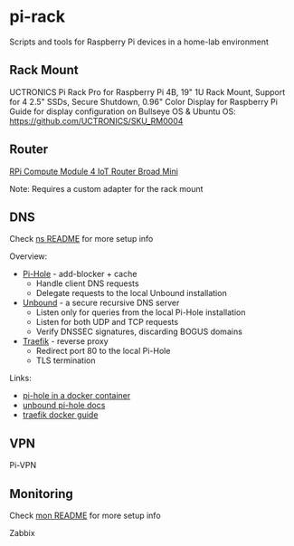 # pi-rack
Scripts and tools for Raspberry Pi devices in a home-lab environment

## Rack Mount
UCTRONICS Pi Rack Pro for Raspberry Pi 4B, 19" 1U Rack Mount, Support for 4 2.5" SSDs, Secure Shutdown, 0.96" Color Display for Raspberry Pi
Guide for display configuration on Bullseye OS & Ubuntu OS: https://github.com/UCTRONICS/SKU_RM0004

## Router
[RPi Compute Module 4 IoT Router Broad Mini](https://wiki.dfrobot.com/Compute_Module_4_IoT_Router_Board_Mini_SKU_DFR0767)

Note: Requires a custom adapter for the rack mount

## DNS
Check [ns README](ns/README.md) for more setup info

Overview:
- [Pi-Hole](https://pi-hole.net/) - add-blocker + cache
  - Handle client DNS requests
  - Delegate requests to the local Unbound installation
- [Unbound](https://unbound.docs.nlnetlabs.nl/en/latest/) - a secure recursive DNS server
  - Listen only for queries from the local Pi-Hole installation 
  - Listen for both UDP and TCP requests
  - Verify DNSSEC signatures, discarding BOGUS domains
- [Traefik](https://doc.traefik.io/traefik/getting-started/quick-start/) - reverse proxy
  - Redirect port 80 to the local Pi-Hole
  - TLS termination
 
Links:
- [pi-hole in a docker container](https://github.com/pi-hole/docker-pi-hole)
- [unbound pi-hole docs](https://docs.pi-hole.net/guides/dns/unbound/)
- [traefik docker guide](https://www.smarthomebeginner.com/traefik-docker-compose-guide-2022/)

## VPN
Pi-VPN

## Monitoring
Check [mon README](mon/README.md) for more setup info

Zabbix

